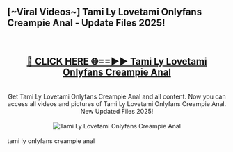 <h2>[~Viral Videos~] Tami Ly Lovetami Onlyfans Creampie Anal - Update Files 2025!</h2>
<br>
<div align="center">
<h2><a href="https://betterlinks.top/A2PfLJ" rel="nofollow">🔴 CLICK HERE 🌐==►► Tami Ly Lovetami Onlyfans Creampie Anal</a></h2>
<br>
Get Tami Ly Lovetami Onlyfans Creampie Anal and all content. Now you can access all videos and pictures of Tami Ly Lovetami Onlyfans Creampie Anal. New Updated Files 2025!
<br>
<br>
<a href="https://betterlinks.top/A2PfLJ" rel="nofollow" data-target="animated-image.originalLink"><img src="https://i.ibb.co.com/WyWwxjT/player-gif2.gif" alt="Tami Ly Lovetami Onlyfans Creampie Anal" style="max-width: 100%; display: inline-block;" data-target="animated-image.originalImage"></a>
</div>
<br>
tami ly onlyfans creampie anal